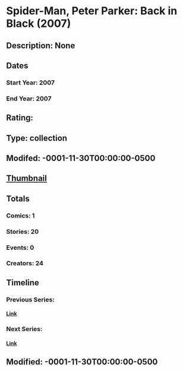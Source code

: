 # Spider-Man, Peter Parker: Back in Black (2007)
## Description: None
## Dates
### Start Year: 2007
### End Year: 2007
## Rating: 
## Type: collection
## Modifed: -0001-11-30T00:00:00-0500
## [Thumbnail](http://i.annihil.us/u/prod/marvel/i/mg/9/50/4bc38f8b203c8.jpg)
## Totals
### Comics: 1
### Stories: 20
### Events: 0
### Creators: 24
## Timeline
### Previous Series: 
#### [Link]()
### Next Series: 
#### [Link]()
## Modified: -0001-11-30T00:00:00-0500